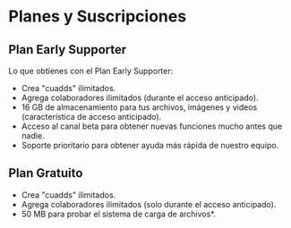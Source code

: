 # Planes y Suscripciones

## Plan Early Supporter

Lo que obtienes con el Plan Early Supporter:

- Crea "cuadds" ilimitados.
- Agrega colaboradores ilimitados (durante el acceso anticipado).
- 16 GB de almacenamiento para tus archivos, imágenes y videos (característica de acceso anticipado).
- Acceso al canal beta para obtener nuevas funciones mucho antes que nadie.
- Soporte prioritario para obtener ayuda más rápida de nuestro equipo.

## Plan Gratuito

- Crea "cuadds" ilimitados.
- Agrega colaboradores ilimitados (solo durante el acceso anticipado).
- 50 MB para probar el sistema de carga de archivos*.